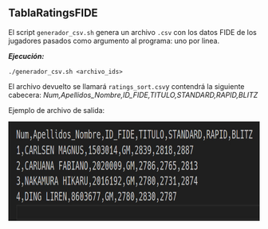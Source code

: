 ## TablaRatingsFIDE

El script `generador_csv.sh` genera un archivo `.csv` con los datos FIDE de los jugadores pasados como argumento al programa: uno por linea.

***Ejecución:***
```
./generador_csv.sh <archivo_ids>
```

El archivo devuelto se llamará `ratings_sort.csv`y contendrá la siguiente cabecera:
*Num,Apellidos_Nombre,ID_FIDE,TITULO,STANDARD,RAPID,BLITZ*

Ejemplo de archivo de salida:
<div align = "center">
<img src="https://github.com/CLozano03/TablaRatingsFIDE/blob/main/assets/Resultados_Ratings_Sort.jpg" width="600" height="200">
</div>